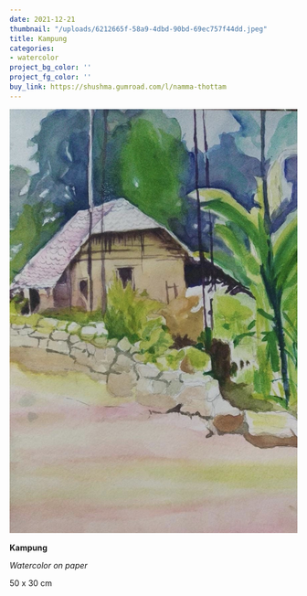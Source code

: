```yaml
---
date: 2021-12-21
thumbnail: "/uploads/6212665f-58a9-4dbd-90bd-69ec757f44dd.jpeg"
title: Kampung
categories:
- watercolor
project_bg_color: ''
project_fg_color: ''
buy_link: https://shushma.gumroad.com/l/namma-thottam
---
```

![](/uploads/6212665f-58a9-4dbd-90bd-69ec757f44dd.jpeg)

**Kampung**

_Watercolor on paper_

50 x 30 cm